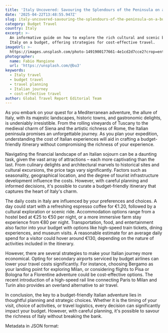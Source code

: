 ```yaml
---
title: 'Italy Uncovered: Savouring the Splendours of the Peninsula on a Budget'
date: '2025-04-22T13:48:55.947Z'
slug: italy-uncovered-savouring-the-splendours-of-the-peninsula-on-a-budget
category: Budget Travel
country: Italy
excerpt: >-
  An informative guide on how to explore the rich cultural and scenic beauty of
  Italy on a budget, offering strategies for cost-effective travel.
imageUrl: >-
  https://images.unsplash.com/photo-1491900177661-4e1cd2d7cce2?crop=entropy&cs=tinysrgb&fit=max&fm=jpg&ixid=M3w3Mzk5OTB8MHwxfHNlYXJjaHwxfHxJdGFseSUyMHRyYXZlbHxlbnwwfDB8fHwxNzQ2Mjc0NjAwfDA&ixlib=rb-4.0.3&q=80&w=1080
photographer:
  name: Fabio Mangione
  url: 'https://unsplash.com/@bu3'
keywords:
  - Italy travel
  - budget travel
  - travel planning
  - Italian journey
  - cost-effective travel
author: Global Travel Report Editorial Team
---
```

As you embark on your quest for a Mediterranean adventure, the allure of Italy, with its majestic landscapes, historic towns, and gastronomic delights, is undeniably irresistible. From the rolling vineyards of Tuscany to the medieval charm of Siena and the artistic richness of Rome, the Italian peninsula promises an unforgettable journey. As you plan your expedition, understanding the cost of Italian experiences will aid in crafting a budget-friendly itinerary without compromising the richness of your experience.

Navigating the financial landscape of an Italian sojourn can be a daunting task, given the vast array of attractions – each more captivating than the last. From culinary delights and architectural marvels to historical sites and cultural excursions, the price tags vary significantly. Factors such as seasonality, geographical location, and the degree of tourist infrastructure development influence the costs. However, with careful planning and informed decisions, it's possible to curate a budget-friendly itinerary that captures the heart of Italy's charm.

The daily costs in Italy are influenced by your preferences and choices. A day could start with a refreshing espresso coffee for €1.20, followed by a cultural exploration or scenic ride. Accommodation options range from a hostel bed at €25 to €50 per night, or a more immersive farm stay experience from €80 per night. Transportation, food, and entertainment also factor into your budget with options like high-speed train tickets, dining experiences, and museum visits. A reasonable estimate for an average daily spend for a visitor could hover around €130, depending on the nature of activities included in the itinerary.

However, there are several strategies to make your Italian journey more economical. Opting for secondary airports serviced by budget airlines can lower your travel costs significantly. For instance, choosing Bergamo as your landing point for exploring Milan, or considering flights to Pisa or Bologna for a Florentine adventure could be cost-effective options. The recent introduction of a high-speed rail line connecting Paris to Milan and Turin also provides an overland alternative to air travel.

In conclusion, the key to a budget-friendly Italian adventure lies in thoughtful planning and strategic choices. Whether it is the timing of your visit, choice of activities, or travel logistics, every decision can significantly impact your budget. However, with careful planning, it's possible to savour the richness of Italy without breaking the bank.

Metadata in JSON format:
